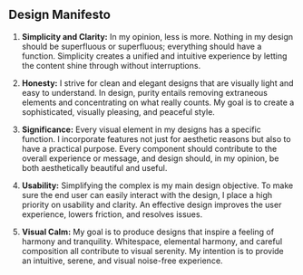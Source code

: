 ## Design Manifesto

   1. **Simplicity and Clarity:** In my opinion, less is more. Nothing in my design should be superfluous or superfluous; everything should have a function. Simplicity creates a unified and intuitive experience by letting the content shine through without interruptions.

2. **Honesty:** I strive for clean and elegant designs that are visually light and easy to understand. In design, purity entails removing extraneous elements and concentrating on what really counts. My goal is to create a sophisticated, visually pleasing, and peaceful style.

3. **Significance:** Every visual element in my designs has a specific function. I incorporate features not just for aesthetic reasons but also to have a practical purpose. Every component should contribute to the overall experience or message, and design should, in my opinion, be both aesthetically beautiful and useful.


4. **Usability:** Simplifying the complex is my main design objective. To make sure the end user can easily interact with the design, I place a high priority on usability and clarity. An effective design improves the user experience, lowers friction, and resolves issues.

5. **Visual Calm:** My goal is to produce designs that inspire a feeling of harmony and tranquility. Whitespace, elemental harmony, and careful composition all contribute to visual serenity. My intention is to provide an intuitive, serene, and visual noise-free experience.
